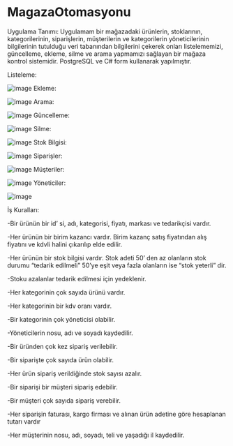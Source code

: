 # MagazaOtomasyonu

Uygulama Tanımı:
Uygulamam bir mağazadaki ürünlerin, stoklarının, kategorilerinin, siparişlerin, müşterilerin ve kategorilerin yöneticilerinin bilgilerinin tutulduğu veri tabanından bilgilerini çekerek onları listelememizi, güncelleme, ekleme, silme ve arama yapmamızı sağlayan bir mağaza kontrol sistemidir.
PostgreSQL ve C# form kullanarak yapılmıştır.

Listeleme:

![image](https://user-images.githubusercontent.com/72921635/214440784-698b74f6-4079-43da-a40f-40e583d618de.png)
Ekleme:

![image](https://user-images.githubusercontent.com/72921635/214440850-5406dc2b-bfc9-40de-84ff-c4111cf6f94c.png)
Arama:

![image](https://user-images.githubusercontent.com/72921635/214440974-c165b9c9-b076-4777-8f9d-6f6e3e870ccf.png)
Güncelleme:

![image](https://user-images.githubusercontent.com/72921635/214441028-90ea29ac-d1e7-4b1d-a0dd-f2ff5503e61e.png)
Silme:

![image](https://user-images.githubusercontent.com/72921635/214441083-cb0b0ae9-3a93-4a81-874a-4f3fa25a29d3.png)
Stok Bilgisi:

![image](https://user-images.githubusercontent.com/72921635/214441153-5381b9bc-969e-42ff-93b9-82cce3aee443.png)
Siparişler:

![image](https://user-images.githubusercontent.com/72921635/214441189-d2cc3d8e-f857-45b4-ac2d-9c3a5aae2f37.png)
Müşteriler:

![image](https://user-images.githubusercontent.com/72921635/214441219-aec2c5a5-d205-4707-a679-0971f2d60a00.png)
Yöneticiler:

![image](https://user-images.githubusercontent.com/72921635/214441245-75a28725-980b-480c-8a87-d0b2560fe978.png)

İş Kuralları:

-Bir ürünün bir id’ si, adı, kategorisi, fiyatı, markası ve tedarikçisi vardır.

-Her ürünün bir birim kazancı vardır. Birim kazanç satış fiyatından alış fiyatını ve kdvli halini çıkarılıp elde edilir.

-Her ürünün bir stok bilgisi vardır. Stok adeti 50’ den az olanların stok durumu “tedarik edilmeli” 50’ye eşit veya fazla olanların ise “stok yeterli” dir.

-Stoku azalanlar tedarik edilmesi için yedeklenir.

-Her kategorinin çok sayıda ürünü vardır.

-Her kategorinin bir kdv oranı vardır.

-Bir kategorinin çok yöneticisi olabilir.

-Yöneticilerin nosu, adı ve soyadı kaydedilir.

-Bir üründen çok kez sipariş verilebilir.

-Bir siparişte çok sayıda ürün olabilir.

-Her ürün sipariş verildiğinde stok sayısı azalır.

-Bir siparişi bir müşteri sipariş edebilir.

-Bir müşteri çok sayıda sipariş verebilir.

-Her siparişin faturası, kargo firması ve alınan ürün adetine göre hesaplanan tutarı vardır

-Her müşterinin nosu, adı, soyadı, teli ve yaşadığı il kaydedilir.

